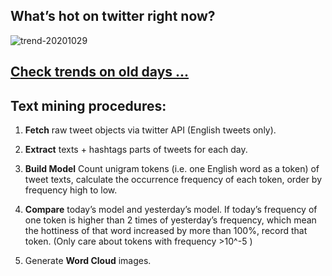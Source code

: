 ## What’s hot on twitter right now?

![trend-20201029][wordcloud]

[wordcloud]: https://raw.githubusercontent.com/xdqc/tweet-trend-everyday/master/word-cloud/trend-20201029.png?token=AF5V4P7ADR6KQBZ4CEDTNIK6AXRMU "trend-20201029"

## [Check trends on old days ...](https://github.com/xdqc/tweet-trend-everyday/tree/master/word-cloud)

## Text mining procedures:

1. **Fetch** raw tweet objects via twitter API (English tweets only).

2. **Extract** texts + hashtags parts of tweets for each day.

3. **Build Model** Count unigram tokens (i.e. one English word as a token) of tweet texts, calculate the occurrence frequency of each token, order by frequency high to low.

4. **Compare** today’s model and yesterday’s model. If today’s frequency of one token is higher than 2 times of yesterday’s frequency, which mean the hottiness of that word increased by more than 100%, record that token. (Only care about tokens with frequency >10^-5 )

5. Generate **Word Cloud** images.

